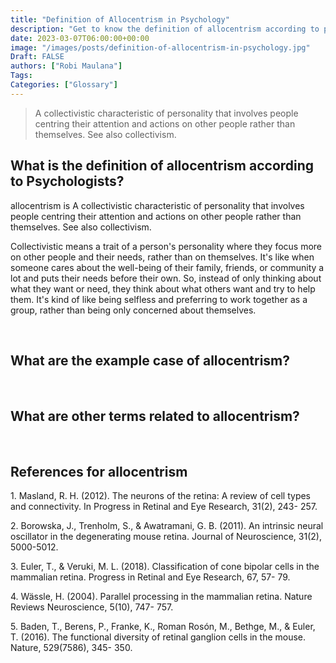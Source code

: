 ```yaml
---
title: "Definition of Allocentrism in Psychology"
description: "Get to know the definition of allocentrism according to psychologists."
date: 2023-03-07T06:00:00+00:00
image: "/images/posts/definition-of-allocentrism-in-psychology.jpg"
Draft: FALSE
authors: ["Robi Maulana"]
Tags: 
Categories: ["Glossary"]
---
```






> A collectivistic characteristic of personality that involves people centring their attention and actions on other people rather than themselves. See also collectivism.

## What is the definition of allocentrism according to Psychologists?

allocentrism is A collectivistic characteristic of personality that involves people centring their attention and actions on other people rather than themselves. See also collectivism.

Collectivistic means a trait of a person's personality where they focus more on other people and their needs, rather than on themselves. It's like when someone cares about the well-being of their family, friends, or community a lot and puts their needs before their own. So, instead of only thinking about what they want or need, they think about what others want and try to help them. It's kind of like being selfless and preferring to work together as a group, rather than being only concerned about themselves.

 

## What are the example case of allocentrism?

 

## What are other terms related to allocentrism?

 

## References for allocentrism

1\. Masland, R. H. (2012). The neurons of the retina: A review of cell types and connectivity. In Progress in Retinal and Eye Research, 31(2), 243- 257.

2\. Borowska, J., Trenholm, S., & Awatramani, G. B. (2011). An intrinsic neural oscillator in the degenerating mouse retina. Journal of Neuroscience, 31(2), 5000-5012.

3\. Euler, T., & Veruki, M. L. (2018). Classification of cone bipolar cells in the mammalian retina. Progress in Retinal and Eye Research, 67, 57- 79.

4\. Wässle, H. (2004). Parallel processing in the mammalian retina. Nature Reviews Neuroscience, 5(10), 747- 757.

5\. Baden, T., Berens, P., Franke, K., Roman Rosón, M., Bethge, M., & Euler, T. (2016). The functional diversity of retinal ganglion cells in the mouse. Nature, 529(7586), 345- 350.
